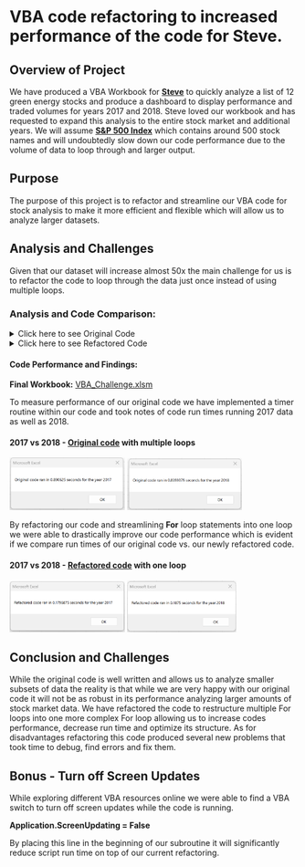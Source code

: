 # VBA code refactoring to increased performance of the code for Steve.

## Overview of Project
We have produced a VBA Workbook for [**Steve**](https://en.wikipedia.org/wiki/Steve_Ballmer) to quickly analyze a list of 12 green energy stocks and produce a dashboard to display performance and traded volumes for years 2017 and 2018. Steve loved our workbook and has requested to expand this analysis to the entire stock market and additional years. We will assume [**S&P 500 Index**](https://en.wikipedia.org/wiki/S%26P_500) which contains around 500 stock names and will undoubtedly slow down our code performance due to the volume of data to loop through and larger output. 

## Purpose
The purpose of this project is to refactor and streamline our VBA code for stock analysis to make it more efficient and flexible which will allow us to analyze larger datasets.

## Analysis and Challenges
Given that our dataset will increase almost 50x the main challenge for us is to refactor the code to loop through the data just once instead of using multiple loops.

### Analysis and Code Comparison:
<details>
 <summary>Click here to see Original Code</summary>

  ### Original Code [VBA_Challenge_original.vbs](https://github.com/vkbt/Stock_Analysis/blob/main/VBA_Challenge_original.vbs)
  ```vba
 
 Sub AllStockAnalysis()

'define startTime and endTime as Singles

Dim startTime As Single
Dim endTime  As Single

'define variable yearvalue and create input box with question to user which year's information will be used in this analysis

yearvalue = InputBox("What year would you like to run the analysis on?")

'start timer

startTime = Timer

'select "All Stocks Analysis Worksheet"

Worksheets("All Stocks Analysis").Activate

'name and format headers in the worksheet

Range("A1").Value = "All Stocks (" + yearvalue + ")"
Range("A3:C3").Font.Bold = True
Range("A3:C3").Borders(xlEdgeBottom).LineStyle = xlContinuous
Range("B4:B15").NumberFormat = "#,##0"
Range("C4:C15").NumberFormat = "0.0%"
Columns("B").AutoFit


Cells(3, 1).Value = "Ticker"

Cells(3, 2).Value = "Total Daily Volume"

Cells(3, 3).Value = "Return"

'initialize array of 12 tickers and assign String type to the tickers

Dim tickers(11) As String

'define ticker names

    tickers(0) = "AY"
    tickers(1) = "CSIQ"
    tickers(2) = "DQ"
    tickers(3) = "ENPH"
    tickers(4) = "FSLR"
    tickers(5) = "HASI"
    tickers(6) = "JKS"
    tickers(7) = "RUN"
    tickers(8) = "SEDG"
    tickers(9) = "SPWR"
    tickers(10) = "TERP"
    tickers(11) = "VSLR"
    
'define startingPrice and endingPrice as Double

Dim startingPrice As Double
Dim endingPrice As Double

'select worksheet with data

Worksheets(yearvalue).Activate

'define rowStart and RowEnd

rowStart = 2
RowEnd = Cells(Rows.Count, "A").End(xlUp).Row

'Start loop for tickers

For i = 0 To 11

ticker = tickers(i)

'define totalVolume and set it at 0

totalVolume = 0

'select worksheet with data

Worksheets(yearvalue).Activate

'start loop for totalvolume by 1) defining "j" using rowStart and rowEnd

For j = rowStart To RowEnd

    'create IF rule for totalVolume that changes if ticker name is changing
    
    If Cells(j, 1).Value = ticker Then
        
    totalVolume = totalVolume + Cells(j, 8).Value
       
    End If
    
    'create IF rule for startingPrice
    
    If Cells(j, 1).Value = ticker And Cells(j - 1, 1).Value <> ticker Then
    
    startingPrice = Cells(j, 6)
        
    End If
    
    'create IF rule for endingPrice
    
    If Cells(j, 1).Value = ticker And Cells(j + 1, 1).Value <> ticker Then
    
    endingPrice = Cells(j, 6)
    
    End If
    
'end j loop

Next j

'select "All Stocks Analysis Worksheet"

Worksheets("All Stocks Analysis").Activate

'populate list of tickers

Cells(4 + i, 1).Value = ticker

'populate totalvolume result

Cells(4 + i, 2).Value = totalVolume

'populate value result

Cells(4 + i, 3).Value = (endingPrice / startingPrice) - 1

'formatting

If Cells(4 + i, 3) > 0 Then

Cells(4 + i, 3).Interior.Color = vbGreen

ElseIf Cells(4 + i, 3) < 0 Then

    Cells(4 + i, 3).Interior.Color = vbRed

Else

    Cells(4 + i, 3).Interior.Color = xlNone

End If       

Next i
endTime = Timer
MsgBox "Original code ran in " & (endTime - startTime) & " seconds for the year " & (yearvalue)

End Sub
  ```
</details>

<details>
 <summary>Click here to see Refactored Code</summary>
 
  ### Refactored code [VBA_Challenge_refactored.vbs](https://github.com/vkbt/Stock_Analysis/blob/main/VBA_Challenge_refactored.vbs) 
```vba
 
 Sub AllStocksAnalysisRefactored()
    Application.ScreenUpdating = False
    Dim startTime As Single
    Dim endTime  As Single

    yearvalue = InputBox("What year would you like to run the analysis on?")

    startTime = Timer
    
    'Format the output sheet on All Stocks Analysis worksheet
    Worksheets("All Stocks Analysis").Activate
    
    Range("A1").Value = "All Stocks (" + yearvalue + ")"
    
    'Create a header row
    Cells(3, 1).Value = "Ticker"
    Cells(3, 2).Value = "Total Daily Volume"
    Cells(3, 3).Value = "Return"

    'Initialize array of all tickers
    Dim tickers(11) As String
    
    tickers(0) = "AY"
    tickers(1) = "CSIQ"
    tickers(2) = "DQ"
    tickers(3) = "ENPH"
    tickers(4) = "FSLR"
    tickers(5) = "HASI"
    tickers(6) = "JKS"
    tickers(7) = "RUN"
    tickers(8) = "SEDG"
    tickers(9) = "SPWR"
    tickers(10) = "TERP"
    tickers(11) = "VSLR"
    
    'Activate data worksheet
    Worksheets(yearvalue).Activate
    
    'Get the number of rows to loop over
    RowCount = Cells(Rows.Count, "A").End(xlUp).Row
    
    '1a) Create a ticker Index
    tickerIndex = 0

    '1b) Create three output arrays
    Dim tickerVolumes(11) As Long
    Dim tickerStartingPrice(11) As Single
    Dim tickerEndingPrice(11) As Single
        
    '2a) Create a for loop to initialize the tickerVolumes to zero.
    For i = 0 To 11
    tickerVolumes(i) = 0
    
    Next i
        
    '2b) Loop over all the rows in the spreadsheet.
    For i = 2 To RowCount
    
        '3a) Increase volume for current ticker
            If Cells(i, 1) = tickers(tickerIndex) Then tickerVolumes(tickerIndex) = tickerVolumes(tickerIndex) + Cells(i, 8).Value
          
        '3b) Check if the current row is the first row with the selected tickerIndex.
            If Cells(i, 1) = tickers(tickerIndex) And Cells(i - 1, 1) <> tickers(tickerIndex) Then tickerStartingPrice(tickerIndex) = Cells(i, 6)
        
        '3c) check if the current row is the last row with the selected ticker
            If Cells(i, 1) = tickers(tickerIndex) And Cells(i + 1, 1) <> tickers(tickerIndex) Then tickerEndingPrice(tickerIndex) = Cells(i, 6)
        '3d Increase the tickerIndex.
            If Cells(i, 1).Value = tickers(tickerIndex) And Cells(i + 1, 1) <> tickers(tickerIndex) Then tickerIndex = tickerIndex + 1
            
        'End If
     
    Next i
    
    '4) Loop through your arrays to output the Ticker, Total Daily Volume, and Return.
    Worksheets("All Stocks Analysis").Activate
    For i = 0 To 11
    Cells(4 + i, 1).Value = tickers(i)
    Cells(i + 4, 2).Value = tickerVolumes(i)
    Cells(i + 4, 3).Value = tickerEndingPrice(i) / tickerStartingPrice(i) - 1
        
    Next i
    
    'Formatting
    Worksheets("All Stocks Analysis").Activate
    Range("A3:C3").Font.FontStyle = "Bold"
    Range("A3:C3").Borders(xlEdgeBottom).LineStyle = xlContinuous
    Range("B4:B15").NumberFormat = "#,##0"
    Range("C4:C15").NumberFormat = "0.0%"
    Columns("B").AutoFit

    dataRowStart = 4
    dataRowEnd = 15

    For i = dataRowStart To dataRowEnd
        
        If Cells(i, 3) > 0 Then
            
            Cells(i, 3).Interior.Color = vbGreen
            
        Else
        
            Cells(i, 3).Interior.Color = vbRed
            
        End If
        
    Next i
 
    endTime = Timer
    MsgBox "Refactored code + Screen Update = OFF ran in " & (endTime - startTime) & " seconds for the year " & (yearvalue)

End Sub
```
 
</details>


#### Code Performance and Findings:
**Final Workbook:** [VBA_Challenge.xlsm](https://github.com/vkbt/Stock_Analysis/blob/main/VBA_Challenge.xlsm)
 
 To measure performance of our original code we have implemented a timer routine within our code and took notes of code run times running 2017 data as well as 2018.

#### 2017 vs 2018 - [Original code](https://github.com/vkbt/Stock_Analysis/blob/main/VBA_Challenge_original.vbs) with multiple loops
<p float="left">
 <img src="https://github.com/vkbt/Stock_Analysis/blob/main/resources/Original%20code%202017.png" width=40% height=40%>
 <img src="https://github.com/vkbt/Stock_Analysis/blob/main/resources/Original%20code%202018.png" width=40% height=40%>
 </p>


By refactoring our code and streamlining **For** loop statements into one loop we were able to drastically improve our code performance which is evident if we compare run times of our original code vs. our newly refactored code.

#### 2017 vs 2018 - [Refactored code](https://github.com/vkbt/Stock_Analysis/blob/main/VBA_Challenge_refactored.vbs) with one loop
 <p float="left">
<img src="https://github.com/vkbt/Stock_Analysis/blob/main/resources/Refactored%20code%202017.png" width=40% height=40%>
<img src="https://github.com/vkbt/Stock_Analysis/blob/main/resources/Refactored%20code%202018.png" width=38% height=38%>
</p>

## Conclusion and Challenges
While the original code is well written and allows us to analyze smaller subsets of data the reality is that while we are very happy with our original code it will not be as robust in its performance analyzing larger amounts of stock market data.
We have refactored the code to restructure multiple For loops into one more complex For loop allowing us to increase codes performance, decrease run time and optimize its structure.
As for disadvantages refactoring this code produced several new problems that took time to debug, find errors and fix them.

## Bonus - Turn off Screen Updates
While exploring different VBA resources online we were able to find a VBA switch to turn off screen updates while the code is running.
 
**Application.ScreenUpdating = False**
 
By placing this line in the beginning of our subroutine it will significantly reduce script run time on top of our current refactoring.
 

